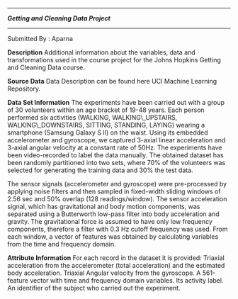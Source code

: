 ******

***Getting and Cleaning Data Project***

******

Submitted By : Aparna

**Description**
Additional information about the variables, data and transformations used in the course project for the Johns Hopkins Getting and Cleaning Data course.

**Source Data**
Data Description can be found here UCI Machine Learning Repository.


**Data Set Information**
The experiments have been carried out with a group of 30 volunteers within an age bracket of 19-48 years. Each person performed six activities (WALKING, WALKING\\\_UPSTAIRS, WALKING\\\_DOWNSTAIRS, SITTING, STANDING, LAYING) wearing a smartphone (Samsung Galaxy S II) on the waist. Using its embedded accelerometer and gyroscope, we captured 3-axial linear acceleration and 3-axial angular velocity at a constant rate of 50Hz. The experiments have been video-recorded to label the data manually. The obtained dataset has been randomly partitioned into two sets, where 70% of the volunteers was selected for generating the training data and 30% the test data.

The sensor signals (accelerometer and gyroscope) were pre-processed by applying noise filters and then sampled in fixed-width sliding windows of 2.56 sec and 50% overlap (128 readings/window). The sensor acceleration signal, which has gravitational and body motion components, was separated using a Butterworth low-pass filter into body acceleration and gravity. The gravitational force is assumed to have only low frequency components, therefore a filter with 0.3 Hz cutoff frequency was used. From each window, a vector of features was obtained by calculating variables from the time and frequency domain.


**Attribute Information**
For each record in the dataset it is provided:
Triaxial acceleration from the accelerometer (total acceleration) and the estimated body acceleration. Triaxial Angular velocity from the gyroscope. A 561-feature vector with time and frequency domain variables. Its activity label. An identifier of the subject who carried out the experiment.
